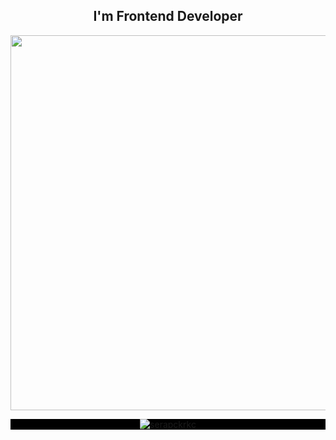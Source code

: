 <h2 align="center">I'm <b>Frontend Developer</b></i></h2>
<p align="center">
   <img src="https://media.giphy.com/media/L1R1tvI9svkIWwpVYr/giphy.gif" width="600" />
</p>
<p align="center" style="background:#000;"><img  src="https://github-readme-stats.vercel.app/api/top-langs?username=serapckrkc&show_icons=true&locale=en&layout=compact" alt="serapckrkc" /></p>

